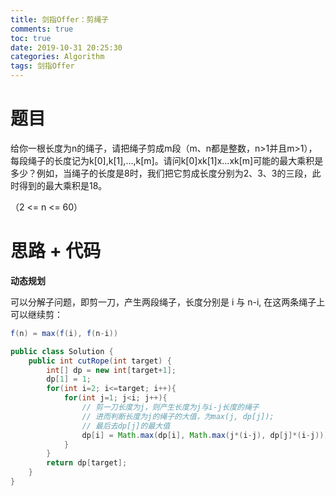 ```yaml
---
title: 剑指Offer：剪绳子
comments: true
toc: true
date: 2019-10-31 20:25:30
categories: Algorithm
tags: 剑指Offer
---
```


# 题目

给你一根长度为n的绳子，请把绳子剪成m段（m、n都是整数，n>1并且m>1），每段绳子的长度记为k[0],k[1],...,k[m]。请问k[0]xk[1]x...xk[m]可能的最大乘积是多少？例如，当绳子的长度是8时，我们把它剪成长度分别为2、3、3的三段，此时得到的最大乘积是18。

（2 <= n <= 60）

# 思路 + 代码

**动态规划**

可以分解子问题，即剪一刀，产生两段绳子，长度分别是 i 与 n-i, 在这两条绳子上可以继续剪：

```java
f(n) = max(f(i), f(n-i))
```

```java
public class Solution {
    public int cutRope(int target) {
        int[] dp = new int[target+1];
        dp[1] = 1;
        for(int i=2; i<=target; i++){
            for(int j=1; j<i; j++){
                // 剪一刀长度为j，则产生长度为j与i-j长度的绳子
                // 进而判断长度为j的绳子的大值，为max(j, dp[j]);
                // 最后去dp[j]的最大值
                dp[i] = Math.max(dp[i], Math.max(j*(i-j), dp[j]*(i-j)));
            }
        }
        return dp[target];
    }
}
```
